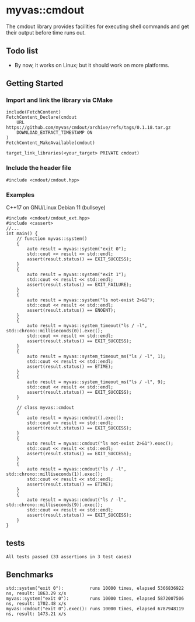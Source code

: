 # myvas::cmdout
The cmdout library provides facilities for executing shell commands and get their output before time runs out.

## Todo list
- By now, it works on Linux; but it should work on more platforms.

## Getting Started
### Import and link the library via CMake
```
include(FetchContent)
FetchContent_Declare(cmdout
	URL https://github.com/myvas/cmdout/archive/refs/tags/0.1.18.tar.gz
	DOWNLOAD_EXTRACT_TIMESTAMP ON
)
FetchContent_MakeAvailable(cmdout)

target_link_libraries(<your_target> PRIVATE cmdout)
```
### Include the header file
```
#include <cmdout/cmdout.hpp>
```

### Examples
C++17 on GNU/Linux Debian 11 (bullseye)
```
#include <cmdout/cmdout_ext.hpp>
#include <cassert>
//...
int main() {
	// function myvas::system()
	{
		auto result = myvas::system("exit 0");
		std::cout << result << std::endl;
		assert(result.status() == EXIT_SUCCESS);
	}
	{
		auto result = myvas::system("exit 1");
		std::cout << result << std::endl;
		assert(result.status() == EXIT_FAILURE);
	}
	{
		auto result = myvas::system("ls not-exist 2>&1");
		std::cout << result << std::endl;
		assert(result.status() == ENOENT);
	}
	{
		auto result = myvas::system_timeout("ls / -l", std::chrono::milliseconds(0)).exec();
		std::cout << result << std::endl;
		assert(result.status() == EXIT_SUCCESS);
	}
	{
		auto result = myvas::system_timeout_ms("ls / -l", 1);
		std::cout << result << std::endl;
		assert(result.status() == ETIME);
	}
	{
		auto result = myvas::system_timeout_ms("ls / -l", 9);
		std::cout << result << std::endl;
		assert(result.status() == EXIT_SUCCESS);
	}

	// class myvas::cmdout
	{
		auto result = myvas::cmdout().exec();
		std::cout << result << std::endl;
		assert(result.status() == EXIT_SUCCESS);
	}
	{
		auto result = myvas::cmdout("ls not-exist 2>&1").exec();
		std::cout << result << std::endl;
		assert(result.status() == EXIT_SUCCESS);
	}
	{
		auto result = myvas::cmdout("ls / -l", std::chrono::milliseconds(1)).exec();
		std::cout << result << std::endl;
		assert(result.status() == ETIME);
	}
	{
		auto result = myvas::cmdout("ls / -l", std::chrono::milliseconds(9)).exec();
		std::cout << result << std::endl;
		assert(result.status() == EXIT_SUCCESS);
	}
}
```

## tests
```
All tests passed (33 assertions in 3 test cases)
```

## Benchmarks
```
std::system("exit 0"):          runs 10000 times, elapsed 5366836922 ns, result: 1863.29 x/s
myvas::system("exit 0"):        runs 10000 times, elapsed 5872007506 ns, result: 1702.48 x/s
myvas::cmdout("exit 0").exec(): runs 10000 times, elapsed 6787948119 ns, result: 1473.21 x/s
```
